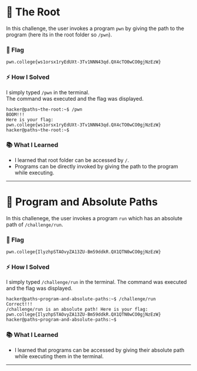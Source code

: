 # 🔹 The Root
In this challenge, the user invokes a program `pwn` by giving the path to the program (here its in the root folder so `/pwn`).

### 🏴 Flag
`pwn.college{ws1orsx1ryEdUXt-3Tv1NNN43qd.QX4cTO0wCO0gjNzEzW}`

### ⚡ How I Solved
I simply typed `/pwn` in the terminal.  
The command was executed and the flag was displayed.

```
hacker@paths~the-root:~$ /pwn
BOOM!!!
Here is your flag:
pwn.college{ws1orsx1ryEdUXt-3Tv1NNN43qd.QX4cTO0wCO0gjNzEzW}
hacker@paths~the-root:~$
```

### 📚 What I Learned
- I learned that root folder can be accessed by `/`.  
- Programs can be directly invoked by giving the path to the program while executing.

---
# 🔹 Program and Absolute Paths
In this challenege, the user invokes a program `run` which has an absolute path of `/challenge/run`.

### 🏴 Flag
`pwn.college{IlyzhpSTAOvyZA13ZU-Bm59ddkR.QX1QTN0wCO0gjNzEzW}`

### ⚡ How I Solved
I simply typed `/challenge/run` in the terminal.
The command was executed and the flag was displayed.

```
hacker@paths~program-and-absolute-paths:~$ /challenge/run
Correct!!!
/challenge/run is an absolute path! Here is your flag:
pwn.college{IlyzhpSTAOvyZA13ZU-Bm59ddkR.QX1QTN0wCO0gjNzEzW}
hacker@paths~program-and-absolute-paths:~$
```

### 📚 What I Learned
- I learned that programs can be accessed by giving their absolute path while executing them in the terminal.

---
